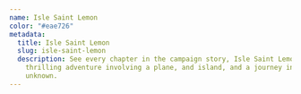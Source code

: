 ```yaml
---
name: Isle Saint Lemon
color: "#eae726"
metadata:
  title: Isle Saint Lemon
  slug: isle-saint-lemon
  description: See every chapter in the campaign story, Isle Saint Lemon, a
    thrilling adventure involving a plane, and island, and a journey into the
    unknown.
---
```

